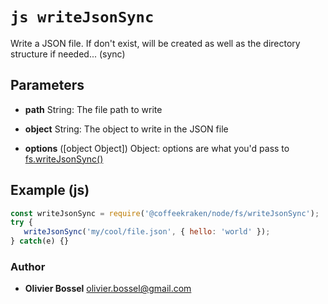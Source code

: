


<!-- @namespace    sugar.node.fs -->

# ```js writeJsonSync ```


Write a JSON file. If don't exist, will be created as well as the directory structure if needed... (sync)

## Parameters

- **path**  String: The file path to write

- **object**  String: The object to write in the JSON file

- **options** ([object Object]) Object: options are what you'd pass to [fs.writeJsonSync()](https://nodejs.org/api/fs.html#fs_fs_writefile_file_data_options_callback)



## Example (js)

```js
const writeJsonSync = require('@coffeekraken/node/fs/writeJsonSync');
try {
   writeJsonSync('my/cool/file.json', { hello: 'world' });
} catch(e) {}
```


### Author
- **Olivier Bossel** <a href="mailto:olivier.bossel@gmail.com">olivier.bossel@gmail.com</a> 



